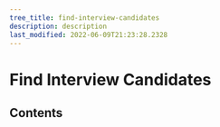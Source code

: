 ```yaml
---
tree_title: find-interview-candidates
description: description
last_modified: 2022-06-09T21:23:28.2328
---
```


# Find Interview Candidates

## Contents
